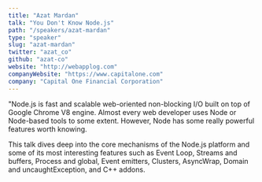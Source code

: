 ```yaml
---
title: "Azat Mardan"
talk: "You Don't Know Node.js"
path: "/speakers/azat-mardan"
type: "speaker"
slug: "azat-mardan"
twitter: "azat_co"
github: "azat-co"
website: "http://webapplog.com"
companyWebsite: "https://www.capitalone.com"
company: "Capital One Financial Corporation"
---
```


<p>"Node.js is fast and scalable web-oriented non-blocking I/O built on top of Google Chrome V8 engine. Almost every web developer uses Node or Node-based tools to some extent. However, Node has some really powerful features worth knowing.</p>
<p>This talk dives deep into the core mechanisms of the Node.js platform and some of its most interesting features such as Event Loop, Streams and buffers, Process and global, Event emitters, Clusters, AsyncWrap, Domain and uncaughtException, and C++ addons.</p>